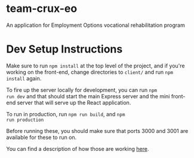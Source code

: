 # team-crux-eo
An application for Employment Options vocational rehabilitation program


# Dev Setup Instructions

Make sure to run `npm install` at the top level of the project, and if you're working on the front-end, change directories to `client/` and run `npm install` again.

To fire up the server locally for development, you can run <code>npm run dev</code> and that should start the main Express server and the mini front-end server that will serve up the React application.

To run in production, run <code>npm run build</code>, and <code>npm run production</code>

Before running these, you should make sure that ports 3000 and 3001 are available for these to run on.

You can find a description of how those are working [here](https://www.fullstackreact.com/articles/using-create-react-app-with-a-server/).

